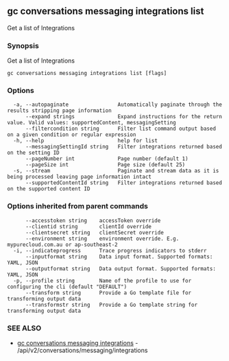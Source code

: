## gc conversations messaging integrations list

Get a list of Integrations

### Synopsis

Get a list of Integrations

```
gc conversations messaging integrations list [flags]
```

### Options

```
  -a, --autopaginate                Automatically paginate through the results stripping page information
      --expand strings              Expand instructions for the return value. Valid values: supportedContent, messagingSetting
      --filtercondition string      Filter list command output based on a given condition or regular expression
  -h, --help                        help for list
      --messagingSettingId string   Filter integrations returned based on the setting ID
      --pageNumber int              Page number (default 1)
      --pageSize int                Page size (default 25)
  -s, --stream                      Paginate and stream data as it is being processed leaving page information intact
      --supportedContentId string   Filter integrations returned based on the supported content ID
```

### Options inherited from parent commands

```
      --accesstoken string    accessToken override
      --clientid string       clientId override
      --clientsecret string   clientSecret override
      --environment string    environment override. E.g. mypurecloud.com.au or ap-southeast-2
  -i, --indicateprogress      Trace progress indicators to stderr
      --inputformat string    Data input format. Supported formats: YAML, JSON
      --outputformat string   Data output format. Supported formats: YAML, JSON
  -p, --profile string        Name of the profile to use for configuring the cli (default "DEFAULT")
      --transform string      Provide a Go template file for transforming output data
      --transformstr string   Provide a Go template string for transforming output data
```

### SEE ALSO

* [gc conversations messaging integrations](gc_conversations_messaging_integrations.html)	 - /api/v2/conversations/messaging/integrations


